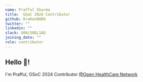 ```yaml
---
name: Prafful Sharma
title:  GSoC 2024 Contributor
github: DraKen0009
twitter: ""
linkedin: ""
slack: U06L50QL1AQ
joining_date: ""
role: contributor
---
```


## Hello :wave:!
I'm Prafful, GSoC 2024 Contributor [@Open HealthCare Network](https://summerofcode.withgoogle.com/programs/2024/projects/rUkPNXYp)
